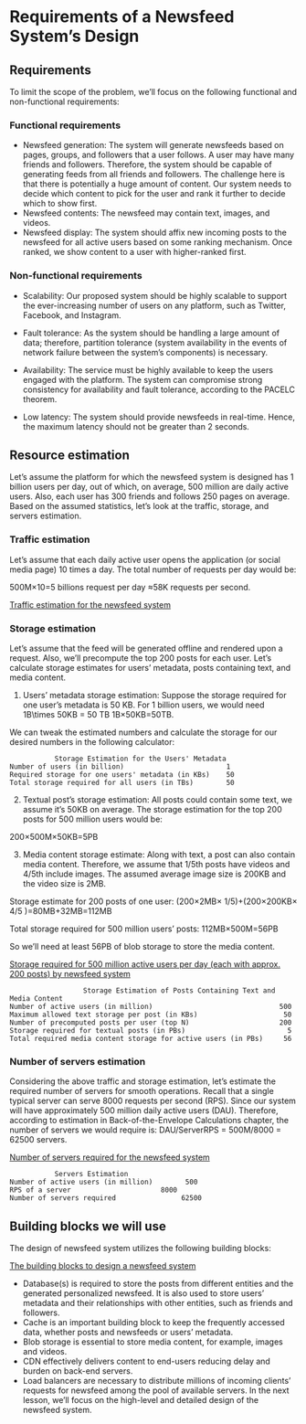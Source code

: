 # Requirements of a Newsfeed System’s Design
## Requirements
To limit the scope of the problem, we’ll focus on the following functional and non-functional requirements:

### Functional requirements
- Newsfeed generation: The system will generate newsfeeds based on pages, groups, and followers that a user follows. A user may have many friends and followers. Therefore, the system should be capable of generating feeds from all friends and followers. The challenge here is that there is potentially a huge amount of content. Our system needs to decide which content to pick for the user and rank it further to decide which to show first.
- Newsfeed contents: The newsfeed may contain text, images, and videos.
- Newsfeed display: The system should affix new incoming posts to the newsfeed for all active users based on some ranking mechanism. Once ranked, we show content to a user with higher-ranked first.

### Non-functional requirements
- Scalability: Our proposed system should be highly scalable to support the ever-increasing number of users on any platform, such as Twitter, Facebook, and Instagram.

- Fault tolerance: As the system should be handling a large amount of data; therefore, partition tolerance (system availability in the events of network failure between the system’s components) is necessary.

- Availability: The service must be highly available to keep the users engaged with the platform. The system can compromise strong consistency for availability and fault tolerance, according to the PACELC theorem.

- Low latency: The system should provide newsfeeds in real-time. Hence, the maximum latency should not be greater than 2 seconds.

## Resource estimation
Let’s assume the platform for which the newsfeed system is designed has 1 billion users per day, out of which, on average, 500 million are daily active users. Also, each user has 300 friends and follows 250 pages on average. Based on the assumed statistics, let’s look at the traffic, storage, and servers estimation.

### Traffic estimation
Let’s assume that each daily active user opens the application (or social media page) 10 times a day. The total number of requests per day would be:

500M×10=5 billions request per day ≈58K requests per second.

[Traffic estimation for the newsfeed system](./traffic.jpg)

### Storage estimation
Let’s assume that the feed will be generated offline and rendered upon a request. Also, we’ll precompute the top 200 posts for each user. Let’s calculate storage estimates for users’ metadata, posts containing text, and media content.

1. Users’ metadata storage estimation: Suppose the storage required for one user’s metadata is 50 KB. For 1 billion users, we would need 1B\times 50KB = 50 TB
1B×50KB=50TB.

We can tweak the estimated numbers and calculate the storage for our desired numbers in the following calculator:
```
           Storage Estimation for the Users' Metadata
Number of users (in billion)	                     1
Required storage for one users' metadata (in KBs)    50
Total storage required for all users (in TBs)        50
```

2. Textual post’s storage estimation: All posts could contain some text, we assume it’s 50KB on average. The storage estimation for the top 200 posts for 500 million users would be:

200×500M×50KB=5PB

3. Media content storage estimate: Along with text, a post can also contain media content. Therefore, we assume that 1/5th posts have videos and 4/5th include images. The assumed average image size is 200KB and the video size is 2MB.

Storage estimate for 200 posts of one user: (200×2MB× 1/5)+(200×200KB× 4/5 )=80MB+32MB=112MB

Total storage required for 500 million users’ posts: 112MB×500M=56PB

So we’ll need at least 56PB of blob storage to store the media content.

[Storage required for 500 million active users per day (each with approx. 200 posts) by newsfeed system](./storage.jpg)

```
                  Storage Estimation of Posts Containing Text and Media Content
Number of active users (in million)                               500
Maximum allowed text storage per post (in KBs)                     50
Number of precomputed posts per user (top N)                      200
Storage required for textual posts (in PBs)                         5
Total required media content storage for active users (in PBs)     56
```

### Number of servers estimation
Considering the above traffic and storage estimation, let’s estimate the required number of servers for smooth operations. Recall that a single typical server can serve 8000 requests per second (RPS). Since our system will have approximately 500 million daily active users (DAU). Therefore, according to estimation in Back-of-the-Envelope Calculations chapter, the number of servers we would require is:
DAU/ServerRPS = 500M/8000 = 62500 servers.

[Number of servers required for the newsfeed system](./servers.jpg)

```
           Servers Estimation
Number of active users (in million)        500
RPS of a server	                     8000
Number of servers required                62500
```

## Building blocks we will use
The design of newsfeed system utilizes the following building blocks:

[The building blocks to design a newsfeed system](./bb.jpg)

- Database(s) is required to store the posts from different entities and the generated personalized newsfeed. It is also used to store users’ metadata and their relationships with other entities, such as friends and followers.
- Cache is an important building block to keep the frequently accessed data, whether posts and newsfeeds or users’ metadata.
- Blob storage is essential to store media content, for example, images and videos.
- CDN effectively delivers content to end-users reducing delay and burden on back-end servers.
- Load balancers are necessary to distribute millions of incoming clients’ requests for newsfeed among the pool of available servers.
In the next lesson, we’ll focus on the high-level and detailed design of the newsfeed system.
